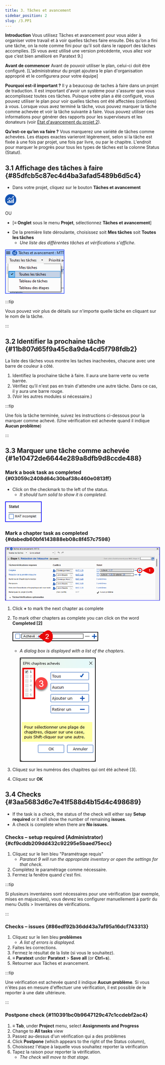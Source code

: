 ```yaml
---
title: 3. Tâches et avancement
sidebar_position: 2
slug: /3.PP1
---
```


**Introduction** Vous utilisez Tâches et avancement pour vous aider à organiser votre travail et à voir quelles tâches faire ensuite. Dès qu’on a fini une tâche, on la note comme fini pour qu’il soit dans le rapport des tâches accomplies. [Si vous avez utilisé une version précédente, vous allez voir que c’est bien amélioré en Paratext 9.]

**Avant de commencer** Avant de pouvoir utiliser le plan, celui-ci doit être configuré. [L'administrateur du projet ajoutera le plan d'organisation approprié et le configurera pour votre équipe]

**Pourquoi est-il important ?** Il y a beaucoup de taches à faire dans un projet de traduction. Il est important d'avoir un système pour s'assurer que vous accomplissez toutes ces tâches. Puisque votre plan a été configuré, vous pouvez utiliser le plan pour voir quelles tâches ont été affectées (confiées) à vous. Lorsque vous avez terminé la tâche, vous pouvez marquer la tâche comme achevée et voir la tâche suivante à faire. Vous pouvez utiliser ces informations pour générer des rapports pour les superviseurs et les donateurs (voir [État d'avancement du projet 2](https://maual.paratext.org/fr/6.PP2)).

**Qu’est-ce qu’on va faire ?** Vous marquerez une variété de tâches comme achevées. Les étapes exactes varieront légèrement, selon si la tâche est fixée à une fois par projet, une fois par livre, ou par le chapitre. L'endroit pour marquer le progrès pour tous les types de tâches est la colonne Status (Statut).

## 3.1 Affichage des tâches à faire {#85dfcb5c87ec4d4ba3afad5489b6d5c4}

<div class='notion-row'>
<div class='notion-column' style={{width: 'calc((100% - (min(32px, 4vw) * 1)) * 0.5)'}}>

- Dans votre projet, cliquez sur le bouton **Tâches et avancement**

</div><div className='notion-spacer'></div>

<div class='notion-column' style={{width: 'calc((100% - (min(32px, 4vw) * 1)) * 0.5)'}}>

![](./861894244.png)

</div><div className='notion-spacer'></div>
</div>

OU

- [**≡ Onglet** sous le menu **Projet**, sélectionnez **Tâches et avancement**]

<div class='notion-row'>
<div class='notion-column' style={{width: 'calc((100% - (min(32px, 4vw) * 1)) * 0.5)'}}>

- De la première liste déroulante, choisissez soit **Mes tâches** soit **Toutes les tâches**
  - _Une liste des différentes tâches et vérifications s'affiche._

</div><div className='notion-spacer'></div>

<div class='notion-column' style={{width: 'calc((100% - (min(32px, 4vw) * 1)) * 0.5)'}}>

![](./1194388438.png)

</div><div className='notion-spacer'></div>
</div>

:::tip

Vous pouvez voir plus de détails sur n'importe quelle tâche en cliquant sur le nom de la tâche.

:::

## 3.2 Identifier la prochaine tâche {#11b807d65f9a45c8a9da4cd5f798fdb2}

La liste des tâches vous montre les taches inachevées, chacune avec une barre de couleur à côté.

1. Identifiez la prochaine tâche à faire. Il aura une barre verte ou verte barrée.
2. Vérifiez qu’il n'est pas en train d'attendre une autre tâche. Dans ce cas, il y aura une barre rouge.
3. (Voir les autres modules si nécessaire.)

:::tip

Une fois la tâche terminée, suivez les instructions ci-dessous pour la marquer comme achevé. (Une vérification est achevée quand il indique <strong x-id="1">Aucun problème</strong>)

:::

## 3.3 Marquer une tâche comme achevée {#1e10472de6644e289a8dfb9d8ccde488}

### Mark a book task as completed {#03059c2408d64c30baf38c460e0813ff}

<div class='notion-row'>
<div class='notion-column' style={{width: 'calc((100% - (min(32px, 4vw) * 1)) * 0.5)'}}>

- Click on the checkmark to the left of the status.
  - _It should turn solid to show it is completed._

</div><div className='notion-spacer'></div>

<div class='notion-column' style={{width: 'calc((100% - (min(32px, 4vw) * 1)) * 0.49999999999999994)'}}>

![](./954238022.png)

</div><div className='notion-spacer'></div>
</div>

### Mark a chapter task as completed {#dabedb60bf4143888eb08c8f457c7598}

![](./498799590.png)

1. Click **+** to mark the next chapter as complete

2. To mark other chapters as complete you can click on the word **Completed [2]**

   ![](./57914603.png)

   - _A dialog box is displayed with a list of the chapters_.

     ![](./2100928914.png)

3. Cliquez sur les numéros des chapitres qui ont été achevé [3].

4. Cliquez sur **OK**

## 3.4 Checks {#3aa5683d6c7e41f588d4b15d4c498689}

- If the task is a check, the status of the check will either say **Setup required** or it will show the number of remaining **issues**.
- A check is complete when there are **No issues**.

### Checks – setup required (Administrator) {#cf9cddb209dd432c92295e5baed75ecc}

1. Cliquez sur le lien bleu "Paramétrage requis"
   - _Paratext 9 will run the appropriate inventory or open the settings for that check._
2. Complétez le paramétrage comme nécessaire.
3. Fermez la fenêtre quand c'est fini.

:::tip

Si plusieurs inventaires sont nécessaires pour une vérification (par exemple, mises en majuscules), vous devrez les configurer manuellement à partir du menu Outils &gt; Inventaires de vérifications.

:::

### Checks – issues {#86edf92b36dd43a7af95a16dcf743313}

1. Cliquez sur le lien bleu <strong x-id="1">problèmes</strong>
   - _A list of errors is displayed._
2. Faites les corrections.
3. Fermez le résultat de la liste (si vous le souhaitez).
4. **≡ Paratext** under **Paratext** &gt; **Save all** (or **Ctrl**+**s**).
5. Retourner aux Tâches et avancement.

:::tip

Une vérification est achevée quand il indique <strong x-id="1">Aucun problème</strong>. Si vous n'êtes pas en mesure d'effectuer une vérification, il est possible de le reporter à une date ultérieure.

:::

### Postpone check {#110391bc0b9647129c47c1ccdebf2ac4}

1. **≡ Tab**, under **Project** menu, select **Assignments and Progress**
2. Change to **All tasks** view
3. Passez au-dessus d'un vérification qui a des problèmes
4. Click **Postpone** (which appears to the right of the Status column),
5. Choisissez l'étape à laquelle vous souhaitez reporter la vérification
6. Tapez la raison pour reporter la vérification.
   - _The check will move to that stage._
